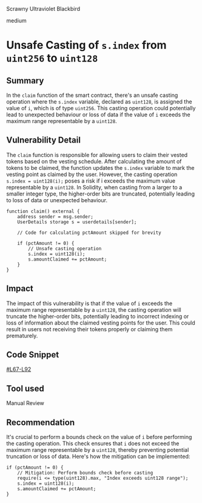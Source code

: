 Scrawny Ultraviolet Blackbird

medium

# Unsafe Casting of `s.index` from `uint256` to `uint128`

## Summary
In the `claim` function of the smart contract, there's an unsafe casting operation where the `s.index` variable, declared as `uint128`, is assigned the value of `i`, which is of type `uint256`. This casting operation could potentially lead to unexpected behaviour or loss of data if the value of `i` exceeds the maximum range representable by a `uint128`.
## Vulnerability Detail
The `claim` function is responsible for allowing users to claim their vested tokens based on the vesting schedule. After calculating the amount of tokens to be claimed, the function updates the `s.index` variable to mark the vesting point as claimed by the user. However, the casting operation `s.index = uint128(i);` poses a risk if i exceeds the maximum value representable by a `uint128`. In Solidity, when casting from a larger to a smaller integer type, the higher-order bits are truncated, potentially leading to loss of data or unexpected behaviour.

```solidity
function claim() external {
    address sender = msg.sender;
    UserDetails storage s = userdetails[sender];

    // Code for calculating pctAmount skipped for brevity

    if (pctAmount != 0) {
        // Unsafe casting operation
        s.index = uint128(i);
        s.amountClaimed += pctAmount;
    }
}
```
## Impact
The impact of this vulnerability is that if the value of `i` exceeds the maximum range representable by a `uint128`, the casting operation will truncate the higher-order bits, potentially leading to incorrect indexing or loss of information about the claimed vesting points for the user. This could result in users not receiving their tokens properly or claiming them prematurely.
## Code Snippet
[#L67-L92](https://github.com/sherlock-audit/2024-03-zap-protocol/blob/main/zap-contracts-labs/contracts/Vesting.sol#L67-L92)
## Tool used

Manual Review

## Recommendation
It's crucial to perform a bounds check on the value of `i` before performing the casting operation. This check ensures that `i` does not exceed the maximum range representable by a `uint128`, thereby preventing potential truncation or loss of data. Here's how the mitigation can be implemented:
```solidity
if (pctAmount != 0) {
    // Mitigation: Perform bounds check before casting
    require(i <= type(uint128).max, "Index exceeds uint128 range");
    s.index = uint128(i);
    s.amountClaimed += pctAmount;
}
```